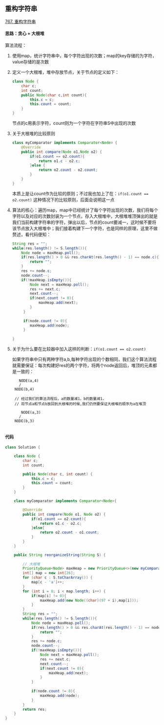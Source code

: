 ## 重构字符串

[767. 重构字符串](https://leetcode-cn.com/problems/reorganize-string/)

#### 思路：贪心 + 大根堆

算法流程：

1. 使用map，统计字符串中，每个字符出现的次数；map的key存储的为字符，value存储的是次数

2. 定义一个大根堆，堆中存放节点，关于节点的定义如下：

   ```java
   class Node {
       char c;
       int count;
       public Node(char c,int count){
           this.c = c;
           this.count = count;
       }
   }
   ```

   节点的c用表示字符，count则为一个字符在字符串S中出现的次数

3. 关于大根堆的比较原则

   ```java
   class myComparator implements Comparator<Node> {
       @Override
       public int compare(Node o1,Node o2) {
           if(o1.count == o2.count){
               return o1.c - o2.c;
           }else {
               return o2.count - o2.count;
           }
       }
   }
   ```

   本质上是让count作为比较的原则；不过我也加上了在：`if(o1.count == o2.count)` 这种情况下的比较原则，后面会说明这一点

4. 算法的核心：遍历map，map中已经统计了每个字符出现的次数，我们将每个字符以及对应的次数封装为一个节点，存入大根堆中，大根堆堆顶弹出的就是我们当前构建字符串的字符，弹出以后，节点的count要减一，这时候不要将该节点放入大根堆中；我们接着构建下一个字符，也是同样的原理，这里不做赘述，看代码便知：

   ```java
   String res = "";
   while(res.length() != S.length()){
       Node node = maxHeap.poll();
       if(res.length() > 0 && res.charAt(res.length() - 1) == node.c){
           return "";
       }
       res += node.c;
       node.count--;
       if(!maxHeap.isEmpty()){
           Node next = maxHeap.poll();
           res += next.c;
           next.count--;
           if(next.count != 0){
               maxHeap.add(next);
           }
        }
               
        if(node.count != 0){
           maxHeap.add(node);
        }
               
   }
   ```

5. 关于为什么要在比较器中加入这样的判断：`if(o1.count == o2.count)`

   如果字符串中只有两种字符a,b,每种字符出现的个数相同，我们这个算法流程就需要保证：每次构建好res的两个字符，将两个node返回后，堆顶的元素都是一致的：

   ```
      NODE(a,4)
      /
    NODE(b,4)  
    
    // 经过我们的算法流程后，a的数量减1，b的数量减1，
    // 将节点a和节点b放回到大根堆的时候,我们仍然要保证大根堆的顺序为a在堆顶
    
       NODE(a,3)
      /
    NODE(b,3)  
    
   ```

#### 代码

```java
class Solution {

    class Node {
        char c;
        int count;

        public Node(char c, int count) {
            this.c = c;
            this.count = count;
        }
    }

    class myComparator implements Comparator<Node>{

        @Override
        public int compare(Node o1, Node o2) {
            if(o1.count == o2.count){
                return o1.c - o2.c;
            }else{
                return o2.count - o1.count;
            }
        }
    }

    public String reorganizeString(String S) {
        
        // 大根堆
        PriorityQueue<Node> maxHeap = new PriorityQueue<>(new myComparator());
        int[] map = new int[26];
        for (char c : S.toCharArray()) {
            map[c - 'a']++;
        }
        for (int i = 0; i < map.length; i++) {
            if(map[i] != 0){
                maxHeap.add(new Node((char)(97 + i),map[i]));
            }
        }
        String res = "";
        while(res.length() != S.length()){
            Node node = maxHeap.poll();
            if(res.length() > 0 && res.charAt(res.length() - 1) == node.c){
                return "";
            }
            res += node.c;
            node.count--;
            if(!maxHeap.isEmpty()){
                Node next = maxHeap.poll();
                res += next.c;
                next.count--;
                if(next.count != 0){
                    maxHeap.add(next);
                }
            }
            
            if(node.count != 0){
                maxHeap.add(node);
            }
        }
        return res;
    }
}
```





